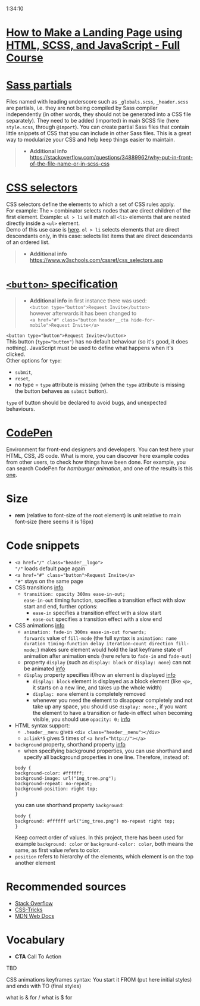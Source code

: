 1:34:10

# [How to Make a Landing Page using HTML, SCSS, and JavaScript - Full Course](https://www.youtube.com/watch?v=aoQ6S1a32j8)

# [Sass partials](https://sass-lang.com/guide)
Files named with leading underscore such as `_globals.scss`, `_header.scss` are partials, i.e. they are not being compiled by Sass compiler independently (in other words, they should not be generated into a CSS file separately). They need to be added (imported) in main SCSS file (here `style.scss`, through `@import`). You can create partial Sass files that contain little snippets of CSS that you can include in other Sass files. This is a great way to modularize your CSS and help keep things easier to maintain.

> * **Additional info** <https://stackoverflow.com/questions/34889962/why-put-in-front-of-the-file-name-or-in-scss-css>

# [CSS selectors](https://developer.mozilla.org/en-US/docs/Web/CSS/CSS_Selectors)
CSS selectors define the elements to which a set of CSS rules apply.<br>
For example: The `>` combinator selects nodes that are direct children of the first element. Example: `ul > li` will match all `<li>` elements that are nested directly inside a `<ul>` element.<br>
Demo of this use case is [here](https://css-tricks.com/almanac/selectors/c/child/). `ol > li` selects elements that are direct descendants only, in this case: selects list items that are direct descendants of an ordered list.

> * **Additional info** <https://www.w3schools.com/cssref/css_selectors.asp>

# [`<button>` specification](https://dev.to/clairecodes/why-its-important-to-give-your-html-button-a-type-58k9)
> * **Additional info** in first instance there was used:<br>
`<button type="button">Request Invite</button>`<br>
however afterwards it has been changed to<br>
`<a href="#" class="button header__cta hide-for-mobile">Request Invite</a>`

`<button type="button">Request Invite</button>`<br>
This button (`type="button"`) has no default behaviour (so it's good, it does nothing). JavaScript must be used to define what happens when it's clicked.<br>
Other options for `type`:
* `submit`,
* `reset`,
* no type = `type` attribute is missing (when the `type` attribute is missing the button behaves as `submit` button).

`type` of button should be declared to avoid bugs, and unexpected behaviours.

# [CodePen](https://codepen.io/)
Environment for front-end designers and developers. You can test here your HTML, CSS, JS code. What is more, you can discover here example codes from other users, to check how things have been done. For example, you can search CodePen for *hamburger animation*, and one of the results is this [one](https://codepen.io/samikeijonen/pen/jqvxdL).  

# Size
* **rem** (relative to font-size of the root element) is unit relative to main font-size (here seems it is 16px)

# Code snippets
* `<a href="/" class="header__logo">`<br>
`"/"` loads default page again
* `<a href="#" class="button">Request Invite</a>`<br>
`"#"` stays on the same page
* CSS transitions [info](https://www.w3schools.com/css/css3_transitions.asp)
  * `transition: opacity 300ms ease-in-out;`<br>
  `ease-in-out` timing function, specifies a transition effect with slow start and end, further options:
    * `ease-in` specifies a transition effect with a slow start
    * `ease-out` specifies a transition effect with a slow end
* CSS animations [info](https://developer.mozilla.org/en-US/docs/Web/CSS/CSS_Animations/Using_CSS_animations#using_animation_shorthand)
  * `animation: fade-in 300ms ease-in-out forwards;`<br>
`forwards` value of `fill-mode` (the full syntax is `animation: name duration timing-function delay iteration-count direction fill-mode;`) makes sure element would hold the last keyframe state of animation after animation ends (here refers to `fade-in` and `fade-out`)
  * property `display` (such as `display: block` or `display: none`) can not be animated [info](https://www.impressivewebs.com/animate-display-block-none/)
  * `display` property specifies if/how an element is displayed [info](https://www.w3schools.com/cssref/pr_class_display.asp)
    * `display: block` element is displayed as a block element (like `<p>`, it starts on a new line, and takes up the whole width)
    * `display: none` element is completely removed
    * whenever you need the element to disappear completely and not take up any space, you should use `display: none;`, if you want the element to have a transition or fade-in effect when becoming visible, you should use `opacity: 0;` [info](https://magnusbenoni.com/difference-between-display-visibility-opacity/)
* HTML syntax support:
  * `.header__menu` gives `<div class="header__menu"></div>`
  * `a:link*5` gives 5 times of `<a href="http://"></a>`
* `background` property, shorthand property [info](https://www.w3schools.com/css/css_background_shorthand.asp)
  * when specifying background properties, you can use shorthand and specify all background properties in one line. Therefore, instead of:
  ```
  body {
  background-color: #ffffff;
  background-image: url("img_tree.png");
  background-repeat: no-repeat;
  background-position: right top;
  }
  ```
  you can use shorthand property `background`:
  ```
  body {
  background: #ffffff url("img_tree.png") no-repeat right top;
  }
  ```
  Keep correct order of values. In this project, there has been used for example `background: color` or `background-color: color`, both means the same, as first value refers to color.
* `position` refers to hierarchy of the elements, which element is on the top another element

# Recommended sources
* [Stack Overflow](https://stackoverflow.com)
* [CSS-Tricks](https://css-tricks.com/)
* [MDN Web Docs](https://developer.mozilla.org/en-US/docs/Web/CSS)

# Vocabulary
* **CTA** Call To Action

TBD

CSS animations keyframes
syntax: You start it FROM (put here initial styles) and ends with TO (final styles)

what is & for / 
what is $ for
